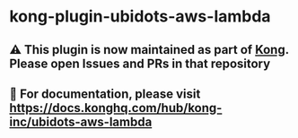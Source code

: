 # kong-plugin-ubidots-aws-lambda

## :warning: This plugin is now maintained as part of [Kong](https://github.com/Kong/kong). Please open Issues and PRs in that repository

## :open_book: For documentation, please visit <https://docs.konghq.com/hub/kong-inc/ubidots-aws-lambda>
